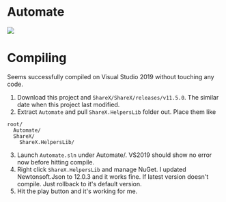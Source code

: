 # Automate

![](http://i.imgur.com/5FMVk0u.png)

# Compiling

Seems successfully compiled on Visual Studio 2019 without touching any code.
1. Download this project and `ShareX/ShareX/releases/v11.5.0`. The similar date when this project last modified.
2. Extract `Automate` and pull `ShareX.HelpersLib` folder out. Place them like
~~~~
root/
  Automate/
  ShareX/
    ShareX.HelpersLib/
~~~~
3. Launch `Automate.sln` under Automate/. VS2019 should show no error now before hitting compile.
4. Right click `ShareX.HelpersLib` and manage NuGet. I updated Newtonsoft.Json to 12.0.3 and it works fine. If latest version doesn't compile. Just rollback to it's default version.
5. Hit the play button and it's working for me.
